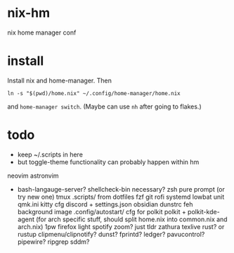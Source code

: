 # nix-hm
nix home manager conf

# install
Install nix and home-manager. Then
```
ln -s "$(pwd)/home.nix" ~/.config/home-manager/home.nix
```
and `home-manager switch`. (Maybe can use `nh` after going to flakes.)

# todo

- keep ~/.scripts in here
- but toggle-theme functionality can probably happen within hm

neovim
astronvim
  - bash-langauge-server? shellcheck-bin necessary?
zsh
pure prompt (or try new one)
tmux
.scripts/ from dotfiles
fzf
git
rofi
systemd lowbat unit
qmk.ini
kitty cfg
discord + settings.json
obsidian
dunstrc
feh
background image
.config/autostart/ cfg for polkit
polkit + polkit-kde-agent (for arch specific stuff, should split home.nix into common.nix and arch.nix)
1pw
firefox
light
spotify
zoom?
just
tldr
zathura
texlive
rust? or rustup
clipmenu/clipnotify?
dunst?
fprintd?
ledger?
pavucontrol?
pipewire?
ripgrep
sddm?
